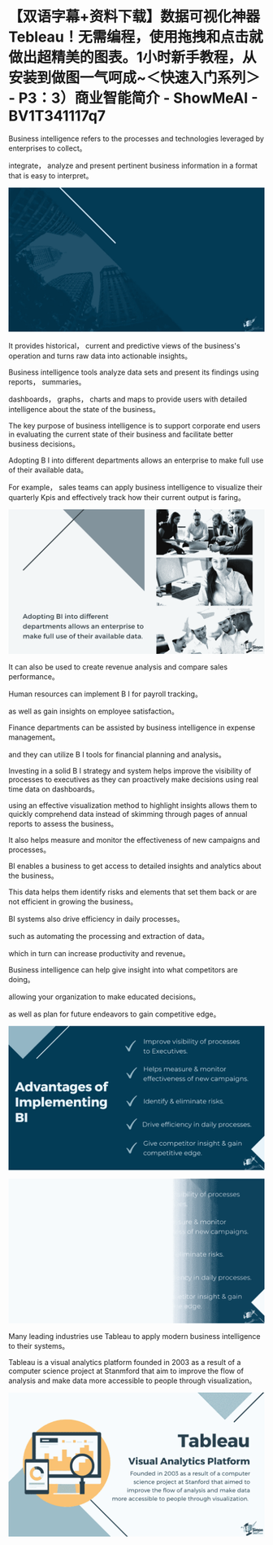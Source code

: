 # 【双语字幕+资料下载】数据可视化神器 Tebleau！无需编程，使用拖拽和点击就做出超精美的图表。1小时新手教程，从安装到做图一气呵成~＜快速入门系列＞ - P3：3）商业智能简介 - ShowMeAI - BV1T341117q7

Business intelligence refers to the processes and technologies leveraged by enterprises to collect。

 integrate， analyze and present pertinent business information in a format that is easy to interpret。



![](img/7b4fbe5933fcf6f36daace6ed7a21418_1.png)

It provides historical， current and predictive views of the business's operation and turns raw data into actionable insights。

Business intelligence tools analyze data sets and present its findings using reports， summaries。

 dashboards， graphs， charts and maps to provide users with detailed intelligence about the state of the business。

The key purpose of business intelligence is to support corporate end users in evaluating the current state of their business and facilitate better business decisions。

Adopting B I into different departments allows an enterprise to make full use of their available data。

 For example， sales teams can apply business intelligence to visualize their quarterly Kpis and effectively track how their current output is faring。



![](img/7b4fbe5933fcf6f36daace6ed7a21418_3.png)

It can also be used to create revenue analysis and compare sales performance。

Human resources can implement B I for payroll tracking。

 as well as gain insights on employee satisfaction。

 Finance departments can be assisted by business intelligence in expense management。

 and they can utilize B I tools for financial planning and analysis。

Investing in a solid B I strategy and system helps improve the visibility of processes to executives as they can proactively make decisions using real time data on dashboards。

 using an effective visualization method to highlight insights allows them to quickly comprehend data instead of skimming through pages of annual reports to assess the business。

It also helps measure and monitor the effectiveness of new campaigns and processes。

BI enables a business to get access to detailed insights and analytics about the business。

This data helps them identify risks and elements that set them back or are not efficient in growing the business。

BI systems also drive efficiency in daily processes。

 such as automating the processing and extraction of data。

 which in turn can increase productivity and revenue。

Business intelligence can help give insight into what competitors are doing。

 allowing your organization to make educated decisions。

 as well as plan for future endeavors to gain competitive edge。



![](img/7b4fbe5933fcf6f36daace6ed7a21418_5.png)

![](img/7b4fbe5933fcf6f36daace6ed7a21418_6.png)

Many leading industries use Tableau to apply modern business intelligence to their systems。

 Tableau is a visual analytics platform founded in 2003 as a result of a computer science project at Stanmford that aim to improve the flow of analysis and make data more accessible to people through visualization。



![](img/7b4fbe5933fcf6f36daace6ed7a21418_8.png)